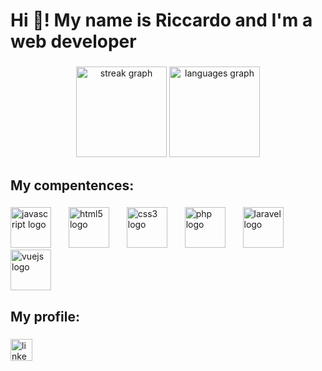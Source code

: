 <h1 align="left">Hi 👋! My name is Riccardo and I'm a web developer</h1>

###

<div align="center">
  <img src="https://streak-stats.demolab.com?user=RiccardoSignorini&locale=en&mode=daily&theme=synthwave&hide_border=true&border_radius=5" height="145" alt="streak graph"  />
  <img src="https://github-readme-stats.vercel.app/api/top-langs?username=RiccardoSignorini&locale=en&hide_title=false&layout=compact&card_width=320&langs_count=6&theme=synthwave&hide_border=true" height="145" alt="languages graph"  />
</div>

###

<h2 align="left">My compentences:</h2>

###

<div align="left">
  <img src="https://cdn.jsdelivr.net/gh/devicons/devicon/icons/javascript/javascript-original.svg" height="65" alt="javascript logo"  />
  <img width="20" />
  <img src="https://cdn.jsdelivr.net/gh/devicons/devicon/icons/html5/html5-original.svg" height="65" alt="html5 logo"  />
  <img width="20" />
  <img src="https://cdn.jsdelivr.net/gh/devicons/devicon/icons/css3/css3-original.svg" height="65" alt="css3 logo"  />
  <img width="20" />
  <img src="https://cdn.jsdelivr.net/gh/devicons/devicon/icons/php/php-original.svg" height="65" alt="php logo"  />
  <img width="20" />
  <img src="https://cdn.jsdelivr.net/gh/devicons/devicon/icons/laravel/laravel-plain.svg" height="65" alt="laravel logo"  />
  <img width="20" />
  <img src="https://cdn.jsdelivr.net/gh/devicons/devicon/icons/vuejs/vuejs-original.svg" height="65" alt="vuejs logo"  />
</div>

###

<h2 align="left">My profile:</h2>

###

<div align="left">
  <a href="https://www.linkedin.com/in/riccardo-signorini-357713254/" target="_blank">
    <img src="https://img.shields.io/static/v1?message=LinkedIn&logo=linkedin&label=&color=0077B5&logoColor=white&labelColor=&style=for-the-badge" height="35" alt="linkedin logo"  />
  </a>
</div>

###

